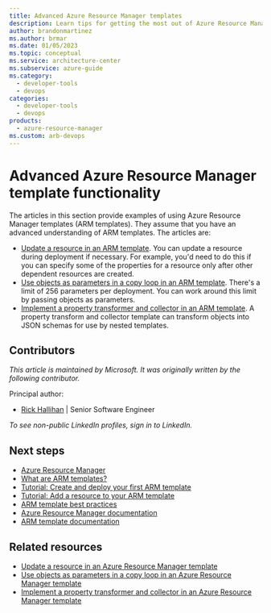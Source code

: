```yaml
---
title: Advanced Azure Resource Manager templates
description: Learn tips for getting the most out of Azure Resource Manager template functionality by following advanced examples.
author: brandonmartinez
ms.author: brmar
ms.date: 01/05/2023
ms.topic: conceptual
ms.service: architecture-center
ms.subservice: azure-guide
ms.category:
  - developer-tools
  - devops
categories:
  - developer-tools
  - devops
products:
  - azure-resource-manager
ms.custom: arb-devops
---
```


# Advanced Azure Resource Manager template functionality

The articles in this section provide examples of using Azure Resource Manager templates (ARM templates). They assume that you have an advanced understanding of ARM templates. The articles are:

- [Update a resource in an ARM template](update-resource.md). You can update a resource during deployment if necessary. For example, you'd need to do this if you can specify some of the properties for a resource only after other dependent resources are created.
- [Use objects as parameters in a copy loop in an ARM template](objects-as-parameters.md). There's a limit of 256 parameters per deployment. You can work around this limit by passing objects as parameters.
- [Implement a property transformer and collector in an ARM template](collector.md). A property transform and collector template can transform objects into JSON schemas for use by nested templates.

## Contributors

*This article is maintained by Microsoft. It was originally written by the following contributor.*

Principal author:

- [Rick Hallihan](https://www.linkedin.com/in/hallihan/) | Senior Software Engineer

*To see non-public LinkedIn profiles, sign in to LinkedIn.*

## Next steps

- [Azure Resource Manager](https://azure.microsoft.com/get-started/azure-portal/resource-manager)
- [What are ARM templates?](/azure/azure-resource-manager/templates/overview)
- [Tutorial: Create and deploy your first ARM template](/azure/azure-resource-manager/templates/template-tutorial-create-first-template)
- [Tutorial: Add a resource to your ARM template](/azure/azure-resource-manager/templates/template-tutorial-add-resource?tabs=azure-powershell)
- [ARM template best practices](/azure/azure-resource-manager/templates/best-practices)
- [Azure Resource Manager documentation](/azure/azure-resource-manager)
- [ARM template documentation](/azure/azure-resource-manager/templates)

## Related resources

- [Update a resource in an Azure Resource Manager template](update-resource.md)
- [Use objects as parameters in a copy loop in an Azure Resource Manager template](objects-as-parameters.md)
- [Implement a property transformer and collector in an Azure Resource Manager template](collector.md)
